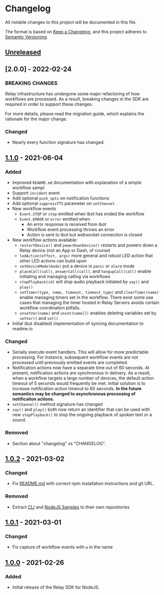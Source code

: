 # Changelog
All notable changes to this project will be documented in this file.

The format is based on [Keep a Changelog](https://keepachangelog.com/en/1.0.0/),
and this project adheres to [Semantic Versioning](https://semver.org/spec/v2.0.0.html).

## [Unreleased]

## [2.0.0] - 2022-02-24

### BREAKING CHANGES

Relay infrastructure has undergone some major refactoring of how workflows are processed.
As a result, breaking changes in the SDK are required in order to support these changes.

For more details, please read the migration guide, which explains the rationale for the
major change.

### Changed
- Nearly every function signature has changed.

## [1.1.0] - 2021-06-04

### Added
- Improved `README.md` documentation with explanation of a simple workflow sampl
- Support `incident` event
- Add optional `push_opts` on notification functions
- Add optional `suppressTTS` parameter on `setChannel`
- New workflow events
  - `Event.STOP` or `stop` emitted when ibot has ended the workflow
  - `Event.ERROR` or `error` emitted when
    - An error response is received from ibot
    - Workflow event processing throws an error
    - Action is sent to ibot but websocket connection is closed
- New workflow actions available:
  - `restartDevice()` and `powerDownDevice()` restarts and powers down a Relay device
    (not an App or Dash, of course)
  - `ledAction(effect, args)` more general and robust LED action that other LED actions
    can build upon
  - `setDeviceMode(mode)` put a device in `panic` or `alarm` mode
  - `placeCall(call)`, `answerCall(call)`, and `hangupCall(call)` enable initiating and
    managing calling via workflows
  - `stopPlayback(id)` will stop audio playback initiated by `say()` and `play()`
  - `setTimer(type, name, timeout, timeout_type)` and `clearTimer(name)` enable managing
    timers set in the workflow. There exist some use cases that managing the timer hosted
    in Relay Servers avoids certain workflow coordination pitfalls.
  - `unsetVar(name)` and `unset(name[])` enables deleting variables set by `setVar()` and `set()`
- Initial (but disabled) implementation of syncing documentation to readme.io

### Changed
- Serially execute event handlers. This will allow for more predictable processing. For
  instance, subsequent workflow events are not processed until previously emitted events
  are completed.
- Notification actions now have a separate time out of 60 seconds. At present, notification
  actions are synchronous in delivery. As a result, when a workflow targets a large number
  of devices, the default action timeout of 5 seconds would frequently be met. Initial
  solution is to increase notification action timeout to 60 seconds. __In the future semantics
  may be changed to asynchronous processing of notificaiton actions.__
- `setChannel()` method signature has changed
- `say()` and `play()` both now return an identifier that can be used with new `stopPlayback()`
  to stop the ongoing playback of spoken text or a sound.

### Removed
- Section about "changelog" vs "CHANGELOG".

## [1.0.2] - 2021-03-02

### Changed
- Fix [README.md](README.md) with correct npm installation instructions and git URL.

### Removed
- Extract [CLI](https://github.com/relaypro/relay-cli) and
  [NodeJS Samples](https://github.com/relaypro/relay-samples) to their own repositories

## [1.0.1] - 2021-03-01

### Changed
- Fix capture of workflow events with `w` in the name


## [1.0.0] - 2021-02-26

### Added
- Initial release of the Relay SDK for NodeJS.

[Unreleased]: https://github.com/relaypro/relay-js/compare/v1.1.0...HEAD
[1.1.0]: https://github.com/relaypro/relay-js/compare/v1.0.2...v1.1.0
[1.0.2]: https://github.com/relaypro/relay-js/compare/v1.0.1...v1.0.2
[1.0.1]: https://github.com/relaypro/relay-js/compare/v1.0.0...v1.0.1
[1.0.0]: https://github.com/relaypro/relay-js/releases/tag/v1.0.2
